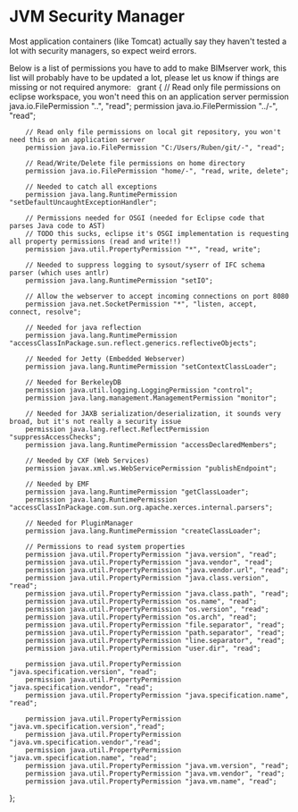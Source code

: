 # JVM Security Manager

Most application containers (like Tomcat) actually say they haven't tested a lot with security managers, so expect weird errors.

Below is a list of permissions you have to add to make BIMserver work, this list will probably have to be updated a lot, please let us know if things are missing or not required anymore:
`
`grant {
        // Read only file permissions on eclipse workspace, you won't need this on an application server
        permission java.io.FilePermission "..", "read";
        permission java.io.FilePermission "../-", "read";

        // Read only file permissions on local git repository, you won't need this on an application server
        permission java.io.FilePermission "C:/Users/Ruben/git/-", "read";

        // Read/Write/Delete file permissions on home directory
        permission java.io.FilePermission "home/-", "read, write, delete";

        // Needed to catch all exceptions
        permission java.lang.RuntimePermission "setDefaultUncaughtExceptionHandler";

        // Permissions needed for OSGI (needed for Eclipse code that parses Java code to AST)
        // TODO this sucks, eclipse it's OSGI implementation is requesting all property permissions (read and write!!)
        permission java.util.PropertyPermission "*", "read, write";

        // Needed to suppress logging to sysout/syserr of IFC schema parser (which uses antlr)
        permission java.lang.RuntimePermission "setIO";

        // Allow the webserver to accept incoming connections on port 8080
        permission java.net.SocketPermission "*", "listen, accept, connect, resolve";

        // Needed for java reflection
        permission java.lang.RuntimePermission "accessClassInPackage.sun.reflect.generics.reflectiveObjects";

        // Needed for Jetty (Embedded Webserver)
        permission java.lang.RuntimePermission "setContextClassLoader";

        // Needed for BerkeleyDB
        permission java.util.logging.LoggingPermission "control";
        permission java.lang.management.ManagementPermission "monitor";
        
        // Needed for JAXB serialization/deserialization, it sounds very broad, but it's not really a security issue
        permission java.lang.reflect.ReflectPermission "suppressAccessChecks";
        permission java.lang.RuntimePermission "accessDeclaredMembers";
        
        // Needed by CXF (Web Services)
        permission javax.xml.ws.WebServicePermission "publishEndpoint";
        
        // Needed by EMF
        permission java.lang.RuntimePermission "getClassLoader";
        permission java.lang.RuntimePermission "accessClassInPackage.com.sun.org.apache.xerces.internal.parsers";

        // Needed for PluginManager
        permission java.lang.RuntimePermission "createClassLoader";

        // Permissions to read system properties
        permission java.util.PropertyPermission "java.version", "read";
        permission java.util.PropertyPermission "java.vendor", "read";
        permission java.util.PropertyPermission "java.vendor.url", "read";
        permission java.util.PropertyPermission "java.class.version", "read";
        permission java.util.PropertyPermission "java.class.path", "read";
        permission java.util.PropertyPermission "os.name", "read";
        permission java.util.PropertyPermission "os.version", "read";
        permission java.util.PropertyPermission "os.arch", "read";
        permission java.util.PropertyPermission "file.separator", "read";
        permission java.util.PropertyPermission "path.separator", "read";
        permission java.util.PropertyPermission "line.separator", "read";
        permission java.util.PropertyPermission "user.dir", "read";
        
        permission java.util.PropertyPermission "java.specification.version", "read";
        permission java.util.PropertyPermission "java.specification.vendor", "read";
        permission java.util.PropertyPermission "java.specification.name", "read";
        
        permission java.util.PropertyPermission "java.vm.specification.version","read";
        permission java.util.PropertyPermission "java.vm.specification.vendor","read";
        permission java.util.PropertyPermission "java.vm.specification.name", "read";
        permission java.util.PropertyPermission "java.vm.version", "read";
        permission java.util.PropertyPermission "java.vm.vendor", "read";
        permission java.util.PropertyPermission "java.vm.name", "read";
};
